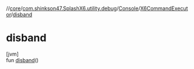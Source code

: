 //[core](../../../../index.md)/[com.shinkson47.SplashX6.utility.debug](../../index.md)/[Console](../index.md)/[X6CommandExecutor](index.md)/[disband](disband.md)

# disband

[jvm]\
fun [disband](disband.md)()
